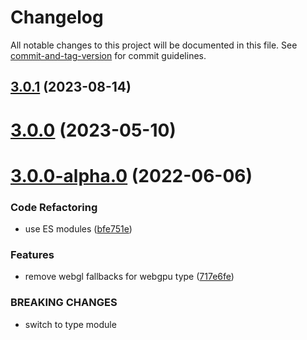 # Changelog

All notable changes to this project will be documented in this file. See [commit-and-tag-version](https://github.com/absolute-version/commit-and-tag-version) for commit guidelines.

## [3.0.1](https://github.com/pex-gl/pex-gl/compare/v3.0.0...v3.0.1) (2023-08-14)



# [3.0.0](https://github.com/pex-gl/pex-gl/compare/v3.0.0-alpha.0...v3.0.0) (2023-05-10)



# [3.0.0-alpha.0](https://github.com/pex-gl/pex-gl/compare/v2.7.0...v3.0.0-alpha.0) (2022-06-06)


### Code Refactoring

* use ES modules ([bfe751e](https://github.com/pex-gl/pex-gl/commit/bfe751e700869c01e3c0620cd874ef735eb83cb3))


### Features

* remove webgl fallbacks for webgpu type ([717e6fe](https://github.com/pex-gl/pex-gl/commit/717e6fe74454caf752d6374ea2cc8e29e879aee8))


### BREAKING CHANGES

* switch to type module
